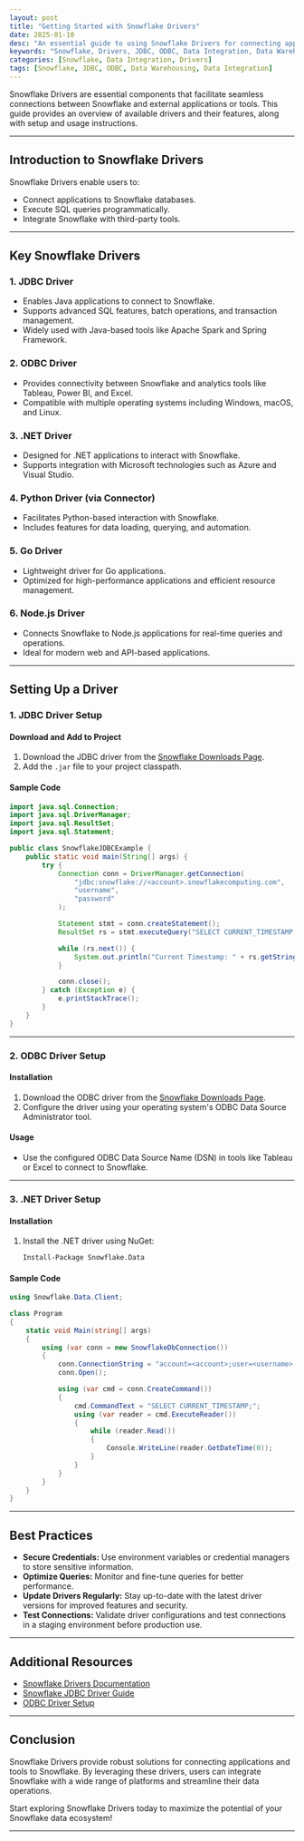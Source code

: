 ```yaml
---
layout: post
title: "Getting Started with Snowflake Drivers"
date: 2025-01-10
desc: "An essential guide to using Snowflake Drivers for connecting applications and managing data operations seamlessly."
keywords: "Snowflake, Drivers, JDBC, ODBC, Data Integration, Data Warehousing"
categories: [Snowflake, Data Integration, Drivers]
tags: [Snowflake, JDBC, ODBC, Data Warehousing, Data Integration]
---
```


Snowflake Drivers are essential components that facilitate seamless connections between Snowflake and external applications or tools. This guide provides an overview of available drivers and their features, along with setup and usage instructions.

---

## Introduction to Snowflake Drivers

Snowflake Drivers enable users to:
- Connect applications to Snowflake databases.
- Execute SQL queries programmatically.
- Integrate Snowflake with third-party tools.

---

## Key Snowflake Drivers

### **1. JDBC Driver**
- Enables Java applications to connect to Snowflake.
- Supports advanced SQL features, batch operations, and transaction management.
- Widely used with Java-based tools like Apache Spark and Spring Framework.

### **2. ODBC Driver**
- Provides connectivity between Snowflake and analytics tools like Tableau, Power BI, and Excel.
- Compatible with multiple operating systems including Windows, macOS, and Linux.

### **3. .NET Driver**
- Designed for .NET applications to interact with Snowflake.
- Supports integration with Microsoft technologies such as Azure and Visual Studio.

### **4. Python Driver (via Connector)**
- Facilitates Python-based interaction with Snowflake.
- Includes features for data loading, querying, and automation.

### **5. Go Driver**
- Lightweight driver for Go applications.
- Optimized for high-performance applications and efficient resource management.

### **6. Node.js Driver**
- Connects Snowflake to Node.js applications for real-time queries and operations.
- Ideal for modern web and API-based applications.

---

## Setting Up a Driver

### **1. JDBC Driver Setup**

#### Download and Add to Project
1. Download the JDBC driver from the [Snowflake Downloads Page](https://docs.snowflake.com/en/user-guide/jdbc.html).
2. Add the `.jar` file to your project classpath.

#### Sample Code
```java
import java.sql.Connection;
import java.sql.DriverManager;
import java.sql.ResultSet;
import java.sql.Statement;

public class SnowflakeJDBCExample {
    public static void main(String[] args) {
        try {
            Connection conn = DriverManager.getConnection(
                "jdbc:snowflake://<account>.snowflakecomputing.com",
                "username",
                "password"
            );

            Statement stmt = conn.createStatement();
            ResultSet rs = stmt.executeQuery("SELECT CURRENT_TIMESTAMP;");

            while (rs.next()) {
                System.out.println("Current Timestamp: " + rs.getString(1));
            }

            conn.close();
        } catch (Exception e) {
            e.printStackTrace();
        }
    }
}
```

---

### **2. ODBC Driver Setup**

#### Installation
1. Download the ODBC driver from the [Snowflake Downloads Page](https://docs.snowflake.com/en/user-guide/odbc.html).
2. Configure the driver using your operating system's ODBC Data Source Administrator tool.

#### Usage
- Use the configured ODBC Data Source Name (DSN) in tools like Tableau or Excel to connect to Snowflake.

---

### **3. .NET Driver Setup**

#### Installation
1. Install the .NET driver using NuGet:
   ```bash
   Install-Package Snowflake.Data
   ```

#### Sample Code
```csharp
using Snowflake.Data.Client;

class Program
{
    static void Main(string[] args)
    {
        using (var conn = new SnowflakeDbConnection())
        {
            conn.ConnectionString = "account=<account>;user=<username>;password=<password>;warehouse=<warehouse>;database=<database>;schema=<schema>";
            conn.Open();

            using (var cmd = conn.CreateCommand())
            {
                cmd.CommandText = "SELECT CURRENT_TIMESTAMP;";
                using (var reader = cmd.ExecuteReader())
                {
                    while (reader.Read())
                    {
                        Console.WriteLine(reader.GetDateTime(0));
                    }
                }
            }
        }
    }
}
```

---

## Best Practices

- **Secure Credentials:** Use environment variables or credential managers to store sensitive information.
- **Optimize Queries:** Monitor and fine-tune queries for better performance.
- **Update Drivers Regularly:** Stay up-to-date with the latest driver versions for improved features and security.
- **Test Connections:** Validate driver configurations and test connections in a staging environment before production use.

---

## Additional Resources

- [Snowflake Drivers Documentation](https://docs.snowflake.com/en/user-guide/odbc.html)
- [Snowflake JDBC Driver Guide](https://docs.snowflake.com/en/user-guide/jdbc.html)
- [ODBC Driver Setup](https://docs.snowflake.com/en/user-guide/odbc.html)

---

## Conclusion

Snowflake Drivers provide robust solutions for connecting applications and tools to Snowflake. By leveraging these drivers, users can integrate Snowflake with a wide range of platforms and streamline their data operations.

Start exploring Snowflake Drivers today to maximize the potential of your Snowflake data ecosystem!

---
